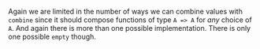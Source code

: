 Again we are limited in the number of ways we can combine values with `combine` since it should
compose functions of type `A => A` for _any_ choice of `A`. And again there is more than one
possible implementation. There is only one possible `empty` though.
